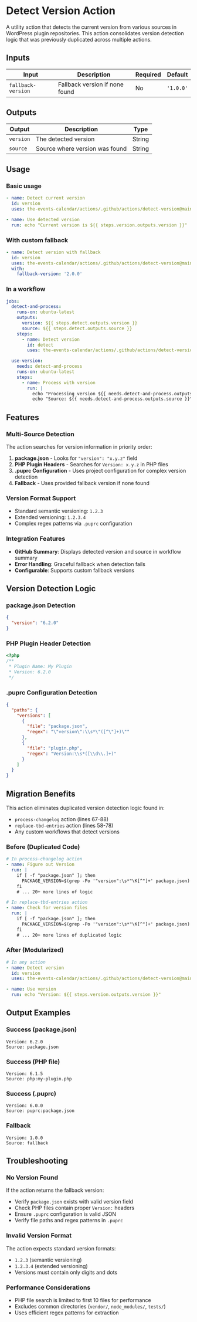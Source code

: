 # Detect Version Action

A utility action that detects the current version from various sources in WordPress plugin repositories. This action consolidates version detection logic that was previously duplicated across multiple actions.

## Inputs

| Input | Description | Required | Default |
|-------|-------------|----------|---------|
| `fallback-version` | Fallback version if none found | No | `'1.0.0'` |

## Outputs

| Output | Description | Type |
|--------|-------------|------|
| `version` | The detected version | String |
| `source` | Source where version was found | String |

## Usage

### Basic usage

```yaml
- name: Detect current version
  id: version
  uses: the-events-calendar/actions/.github/actions/detect-version@main

- name: Use detected version
  run: echo "Current version is ${{ steps.version.outputs.version }}"
```

### With custom fallback

```yaml
- name: Detect version with fallback
  id: version
  uses: the-events-calendar/actions/.github/actions/detect-version@main
  with:
    fallback-version: '2.0.0'
```

### In a workflow

```yaml
jobs:
  detect-and-process:
    runs-on: ubuntu-latest
    outputs:
      version: ${{ steps.detect.outputs.version }}
      source: ${{ steps.detect.outputs.source }}
    steps:
      - name: Detect version
        id: detect
        uses: the-events-calendar/actions/.github/actions/detect-version@main

  use-version:
    needs: detect-and-process
    runs-on: ubuntu-latest
    steps:
      - name: Process with version
        run: |
          echo "Processing version ${{ needs.detect-and-process.outputs.version }}"
          echo "Source: ${{ needs.detect-and-process.outputs.source }}"
```

## Features

### Multi-Source Detection

The action searches for version information in priority order:

1. **package.json** - Looks for `"version": "x.y.z"` field
2. **PHP Plugin Headers** - Searches for `Version: x.y.z` in PHP files
3. **.puprc Configuration** - Uses project configuration for complex version detection
4. **Fallback** - Uses provided fallback version if none found

### Version Format Support

- Standard semantic versioning: `1.2.3`
- Extended versioning: `1.2.3.4`
- Complex regex patterns via `.puprc` configuration

### Integration Features

- **GitHub Summary**: Displays detected version and source in workflow summary
- **Error Handling**: Graceful fallback when detection fails
- **Configurable**: Supports custom fallback versions

## Version Detection Logic

### package.json Detection

```json
{
  "version": "6.2.0"
}
```

### PHP Plugin Header Detection

```php
<?php
/**
 * Plugin Name: My Plugin
 * Version: 6.2.0
 */
```

### .puprc Configuration Detection

```json
{
  "paths": {
    "versions": [
      {
        "file": "package.json",
        "regex": "\"version\":\\s*\"([^\"]+)\""
      },
      {
        "file": "plugin.php",
        "regex": "Version:\\s*([\\d\\.]+)"
      }
    ]
  }
}
```

## Migration Benefits

This action eliminates duplicated version detection logic found in:

- `process-changelog` action (lines 67-88)
- `replace-tbd-entries` action (lines 58-78)
- Any custom workflows that detect versions

### Before (Duplicated Code)

```yaml
# In process-changelog action
- name: Figure out Version
  run: |
    if [ -f "package.json" ]; then
      PACKAGE_VERSION=$(grep -Po '"version":\s*"\K[^"]+' package.json)
    fi
    # ... 20+ more lines of logic

# In replace-tbd-entries action
- name: Check for version files
  run: |
    if [ -f "package.json" ]; then
      PACKAGE_VERSION=$(grep -Po '"version":\s*"\K[^"]+' package.json)
    fi
    # ... 20+ more lines of duplicated logic
```

### After (Modularized)

```yaml
# In any action
- name: Detect version
  id: version
  uses: the-events-calendar/actions/.github/actions/detect-version@main

- name: Use version
  run: echo "Version: ${{ steps.version.outputs.version }}"
```

## Output Examples

### Success (package.json)

```text
Version: 6.2.0
Source: package.json
```

### Success (PHP file)

```text
Version: 6.1.5
Source: php:my-plugin.php
```

### Success (.puprc)

```text
Version: 6.0.0
Source: puprc:package.json
```

### Fallback

```text
Version: 1.0.0
Source: fallback
```

## Troubleshooting

### No Version Found

If the action returns the fallback version:

- Verify `package.json` exists with valid version field
- Check PHP files contain proper `Version:` headers
- Ensure `.puprc` configuration is valid JSON
- Verify file paths and regex patterns in `.puprc`

### Invalid Version Format

The action expects standard version formats:

- `1.2.3` (semantic versioning)
- `1.2.3.4` (extended versioning)
- Versions must contain only digits and dots

### Performance Considerations

- PHP file search is limited to first 10 files for performance
- Excludes common directories (`vendor/`, `node_modules/`, `tests/`)
- Uses efficient regex patterns for extraction
